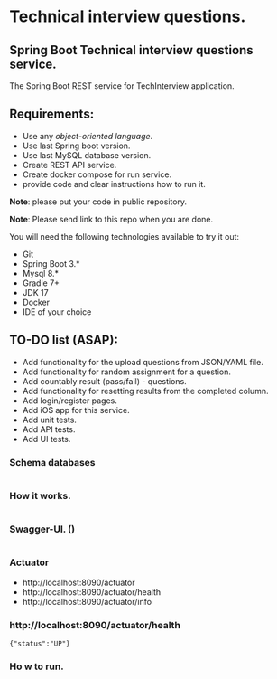 # Technical interview questions.

## Spring Boot Technical interview questions service.

The Spring Boot REST service for TechInterview application.

## Requirements:

- Use any *object-oriented language*.
- Use last Spring boot version.
- Use last MySQL database version.
- Create REST API service.
- Create docker compose for run service.
- provide code and clear instructions how to run it.

**Note**: please put your code in public repository.

**Note**: Please send link to this repo when you are done.

You will need the following technologies available to try it out:

* Git
* Spring Boot 3.*
* Mysql 8.*
* Gradle 7+
* JDK 17
* Docker
* IDE of your choice


## TO-DO list (ASAP):

- Add functionality for the upload questions from JSON/YAML file.
- Add functionality for random assignment for a question.
- Add countably result (pass/fail) - questions. 
- Add functionality for resetting results from the completed column.
- Add login/register pages. 
- Add iOS app for this service. 
- Add unit tests. 
- Add API tests.
- Add UI tests.

### Schema databases
![]()

### How it works.
![]()

### Swagger-UI. ()
![]()


### Actuator

* http://localhost:8090/actuator
* http://localhost:8090/actuator/health
* http://localhost:8090/actuator/info

### http://localhost:8090/actuator/health
```{"status":"UP"}```

### Ho w to run.

``` ```

![]()

![]()

![]()
